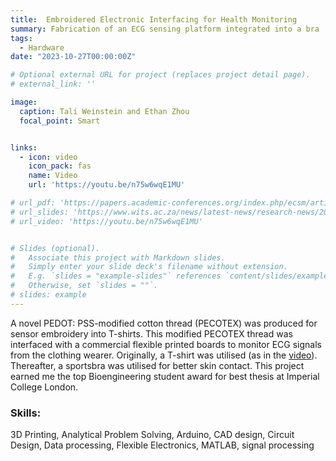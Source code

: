 ```yaml
---
title:  Embroidered Electronic Interfacing for Health Monitoring 
summary: Fabrication of an ECG sensing platform integrated into a bra
tags:
  - Hardware
date: "2023-10-27T00:00:00Z"

# Optional external URL for project (replaces project detail page).
# external_link: ''

image:
  caption: Tali Weinstein and Ethan Zhou
  focal_point: Smart


links:
  - icon: video
    icon_pack: fas
    name: Video
    url: 'https://youtu.be/n75w6wqE1MU'

# url_pdf: 'https://papers.academic-conferences.org/index.php/ecsm/article/view/299'
# url_slides: 'https://www.wits.ac.za/news/latest-news/research-news/2021/2021-11/eie-open-day-2021.html'
# url_video: 'https://youtu.be/n75w6wqE1MU'


# Slides (optional).
#   Associate this project with Markdown slides.
#   Simply enter your slide deck's filename without extension.
#   E.g. `slides = "example-slides"` references `content/slides/example-slides.md`.
#   Otherwise, set `slides = ""`.
# slides: example
---
```


A novel PEDOT: PSS-modified cotton thread (PECOTEX) was produced for sensor embroidery into T-shirts. This modified PECOTEX thread was interfaced with a commercial flexible printed boards to monitor ECG signals from the clothing wearer. Originally, a T-shirt was utilised (as in the [video](https://youtu.be/n75w6wqE1MU)). Thereafter, a sportsbra was utilised for better skin contact. This project earned me the top Bioengineering student award for best thesis at Imperial College London. 



### Skills: 
3D Printing, Analytical Problem Solving, Arduino, CAD design, Circuit Design, Data processing, Flexible Electronics, MATLAB, signal processing 